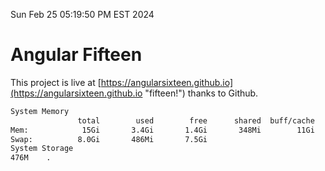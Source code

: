 Sun Feb 25 05:19:50 PM EST 2024

# Angular Fifteen


This project is live at [https://angularsixteen.github.io](https://angularsixteen.github.io "fifteen!") thanks to Github.

```bash
System Memory
               total        used        free      shared  buff/cache   available
Mem:            15Gi       3.4Gi       1.4Gi       348Mi        11Gi        11Gi
Swap:          8.0Gi       486Mi       7.5Gi
System Storage
476M	.
